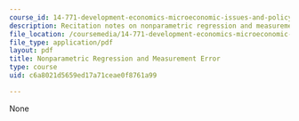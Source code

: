 ```yaml
---
course_id: 14-771-development-economics-microeconomic-issues-and-policy-models-fall-2008
description: Recitation notes on nonparametric regression and measurement error.
file_location: /coursemedia/14-771-development-economics-microeconomic-issues-and-policy-models-fall-2008/c6a8021d5659ed17a71ceae0f8761a99_rec1.pdf
file_type: application/pdf
layout: pdf
title: Nonparametric Regression and Measurement Error
type: course
uid: c6a8021d5659ed17a71ceae0f8761a99

---
```

None